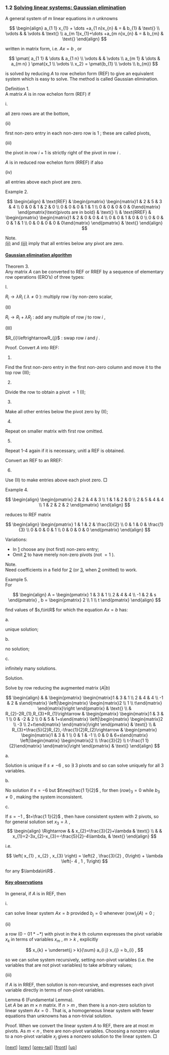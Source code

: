 
### 1.2 [Solving linear systems: Gaussian elimination](MA10210.html#QQ2-5-4)

A general system of $m$ linear equations in $n$ unknowns  

$$
\begin{align}
a_{1 1} x_{1} + \dots +a_{1 n}x_{n} & = & b_{1} & \text{} \\ \vdots & & \vdots & \text{} \\ a_{m 1}x_{1}+\dots +a_{m n}x_{n} & = & b_{m} & \text{}
\end{align}
$$

written in matrix form, i.e. $Ax=b$ , or

$$
\pmat{
	a_{1 1} & \dots & a_{1 n} \\
	\vdots 	& 		& \vdots \\
	a_{m 1} & \dots & a_{m n}
}
\pmat{x_1   \\ \vdots \\ x_2} =
\pmat{b_{1} \\ \vdots \\ b_{m}}
$$

is solved by reducing $A$ to row echelon form (REF) to give an equivalent system which is easy to solve. The method is called Gaussian elimination.

Definition 1.  
A matrix $A$ is in row echelon form (REF) if

i.

all zero rows are at the bottom,

(ii)

first non-zero entry in each non-zero row is $1$ ; these are called pivots,

(iii)

the pivot in row $i+1$ is strictly right of the pivot in row $i$ .

  
$A$ is in reduced row echelon form (RREF) if also

(iv)

all entries above each pivot are zero.

Example 2.  

$$
\begin{align}
 & \text{REF} & \begin{pmatrix} \begin{matrix}1 & 2 & 5 & 3 & 4 \\ 0 & 0 & 1 & 2 & 0 \\ 0 & 0 & 0 & 1 & 1 \\ 0 & 0 & 0 & 0 & 0\end{matrix} \end{pmatrix}\text{pivots are in bold} & \text{} \\ & \text{RREF} & \begin{pmatrix} \begin{matrix}1 & 2 & 0 & 0 & 4 \\ 0 & 0 & 1 & 0 & 0 \\ 0 & 0 & 0 & 1 & 1 \\ 0 & 0 & 0 & 0 & 0\end{matrix} \end{pmatrix} & \text{}
\end{align}
$$

Note.  
[(ii)](#x5-40042) and [(iii)](#x5-40053) imply that all entries below any pivot are zero.

#### [Gaussian elimination algorithm](MA10210ch1.html#QQ2-5-5)

Theorem 3.  
Any matrix $A$ can be converted to REF or RREF by a sequence of elementary row operations (ERO’s) of three types:

I.

$R_{i}\rightarrow\lambda R_{i}$ ( $\lambda\neq 0$ ): multiply row $i$ by non-zero scalar,

(II)

$R_{i}\rightarrow R_{i}+\lambda R_{j}$ : add any multiple of row $j$ to row $i$ ,

(III)

$R_{i}\leftrightarrowR_{j}$ : swap row $i$ and $j$ .

Proof. Convert $A$ into REF:

1.

Find the first non-zero entry in the first non-zero column and move it to the top row (III);

2.

Divide the row to obtain a pivot $=1$ (I);

3.

Make all other entries below the pivot zero by (II);

4.

Repeat on smaller matrix with first row omitted.

5.

Repeat 1-4 again if it is necessary, unitl a REF is obtained.

Convert an REF to an RREF:

6.

Use (II) to make entries above each pivot zero. □

Example 4.  

$$
\begin{align}
\begin{pmatrix} 2 & 2 & 4 & 3 \\ 1 & 1 & 2 & 0 \\ 2 & 5 & 4 & 4 \\ 1 & 2 & 2 & 2 \end{pmatrix}
\end{align}
$$

reduces to REF matrix

$$
\begin{align}
\begin{pmatrix} 1 & 1 & 2 & \frac{3}{2} \\ 0 & 1 & 0 & \frac{1}{3} \\ 0 & 0 & 0 & 1 \\ 0 & 0 & 0 & 0 \end{pmatrix}
\end{align}
$$

Variations:

*   In [1](#x5-50051) choose any (not first) non-zero entry;
*   Omit [2](#x5-50062) to have merely non-zero pivots (not $=1$ ).

Note.  
Need coefficients in a field for [2](#x5-50062) (or [3](#x5-50073), when [2](#x5-50062) omitted) to work.

Example 5.  
For

$$
\begin{align}
A = \begin{pmatrix} 1 & 3 & 1 \\ 2 & 4 & 4 \\ -1 & 2 & s \end{pmatrix} , b = \begin{pmatrix} 2 \\ 1 \\ t \end{pmatrix}
\end{align}
$$

find values of $s,t\in\R$ for which the equation $Ax=b$ has:

a.

unique solution;

b.

no solution;

c.

infinitely many solutions.

Solution. 

Solve by row reducing the augmented matrix $\left( A \left| b \right)$

$$
\begin{align}
 & & \begin{pmatrix} \begin{matrix}1 & 3 & 1 \\ 2 & 4 & 4 \\ -1 & 2 & s\end{matrix} \left|\begin{matrix} \begin{matrix}2 \\ 1 \\ t\end{matrix} \end{matrix}\right \end{pmatrix} & \text{} \\ & R_{2}-2R_{1},R_{3}+R_{1}\rightarrow & \begin{pmatrix} \begin{matrix}1 & 3 & 1 \\ 0 & -2 & 2 \\ 0 & 5 & 1+s\end{matrix} \left|\begin{matrix} \begin{matrix}2 \\ -3 \\ 2+t\end{matrix} \end{matrix}\right \end{pmatrix} & \text{} \\ & R_{3}+\frac{5}{2}R_{2},-\frac{1}{2}R_{2}\rightarrow & \begin{pmatrix} \begin{matrix}1 & 3 & 1 \\ 0 & 1 & -1 \\ 0 & 0 & 6+s\end{matrix} \left|\begin{matrix} \begin{matrix}2 \\ \frac{3}{2} \\ t-\frac{1 1}{2}\end{matrix} \end{matrix}\right \end{pmatrix} & \text{}
\end{align}
$$

a.

Solution is unique if $s\neq-6$ , so $\exists$ 3 pivots and so can solve uniquely for all 3 variables.

b.

No solution if $s=-6$ but $t\neq\frac{1 1}{2}$ , for then $\left(row\right)_{3}=0$ while $b_{3}\neq 0$ , making the system inconsistent.

c.

If $s=-1$ , $t=\frac{1 1}{2}$ , then have consistent system with 2 pivots, so for general solution set $x_{3}=\lambda$ , 
$$
\begin{align}
\Rightarrow & & x_{2}=\frac{3}{2}+\lambda & \text{} \\ & & x_{1}=2-3x_{2}-x_{3}=-\frac{5}{2}-4\lambda, & \text{}
\end{align}
$$

i.e.

$$
\left( x_{1} , x_{2} , x_{3} \right) = \left(2 , \frac{3}{2} , 0\right) + \lambda \left(- 4 , 1 , 1\right)
$$

for any $\lambda\in\R$ .

#### [Key observations](MA10210ch1.html#QQ2-5-6)

In general, if $A$ is in REF, then

i.

can solve linear system $Ax=b$ provided $b_{j}=0$ whenever $\left(row\right)_{j}\left( A \right)=0$ ;

(ii)

a row $\left( 0 - 0 1 * - * \right)$ with pivot in the $k$ th column expresses the pivot variable $x_{k}$ in terms of variables $x_{m}$ , $m>k$ , explicitly

$$
x_{k} + \underset{j > k}{\sum} a_{i j} x_{j} = b_{i} ,
$$

so we can solve system recursively, setting non-pivot variables (i.e. the variables that are not pivot variables) to take arbitrary values;

(iii)

if $A$ is in RREF, then solution is non-recursive, and expresses each pivot variable directly in terms of non-pivot variables.

Lemma 6 (Fundamental Lemma).  
Let $A$ be an $m\times n$ matrix. If $n>m$ , then there is a non-zero solution to linear system $Ax=0$ . That is, a homogeneous linear system with fewer equations than unknowns has a non-trivial solution.

Proof. When we convert the linear system $A$ to REF, there are at most $m$ pivots. As $m<n$ , there are non-pivot variables. Choosing a nonzero value to a non-pivot variable $x_{j}$ gives a nonzero solution to the linear system. □

[[next](MA10210se3.html)] [[prev](MA10210se1.html)] [[prev-tail](MA10210se1.html#tailMA10210se1.html)] [[front](MA10210se2.html)] [[up](MA10210ch1.html#MA10210se2.html)]